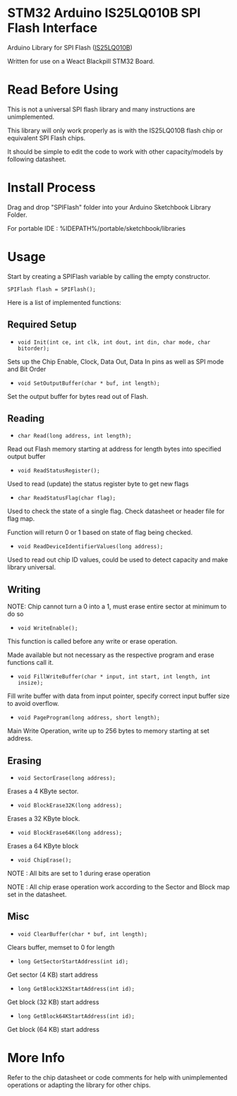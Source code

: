 # STM32 Arduino IS25LQ010B SPI Flash Interface
Arduino Library for SPI Flash ([IS25LQ010B](https://www.issi.com/WW/pdf/25LQ025B-512B-010B-020B-040B.pdf))

Written for use on a Weact Blackpill STM32 Board. 
 
# Read Before Using
This is not a universal SPI flash library and many instructions are unimplemented.

This library will only work properly as is with the IS25LQ010B flash chip or equivalent SPI Flash chips.

It should be simple to edit the code to work with other capacity/models by following datasheet.

# Install Process
Drag and drop "SPIFlash" folder into your Arduino Sketchbook Library Folder.

For portable IDE : %IDEPATH%/portable/sketchbook/libraries

# Usage 
Start by creating a SPIFlash variable by calling the empty constructor.

`SPIFlash flash = SPIFlash();`

Here is a list of implemented functions:

## Required Setup

- `void Init(int ce, int clk, int dout, int din, char mode, char bitorder);`

Sets up the Chip Enable, Clock, Data Out, Data In pins as well as SPI mode and Bit Order

- `void SetOutputBuffer(char * buf, int length);`

Set the output buffer for bytes read out of Flash.

## Reading

- `char Read(long address, int length);`

Read out Flash memory starting at address for length bytes into specified output buffer

- `void ReadStatusRegister();`

Used to read (update) the status register byte to get new flags

- `char ReadStatusFlag(char flag);`

Used to check the state of a single flag. Check datasheet or header file for flag map.

Function will return 0 or 1 based on state of flag being checked.

- `void ReadDeviceIdentifierValues(long address);`

Used to read out chip ID values, could be used to detect capacity and make library universal.

## Writing 

NOTE: Chip cannot turn a 0 into a 1, must erase entire sector at minimum to do so

- `void WriteEnable();`

This function is called before any write or erase operation.

Made available but not necessary as the respective program and erase functions call it.

- `void FillWriteBuffer(char * input, int start, int length, int insize);`

Fill write buffer with data from input pointer, specify correct input buffer size to avoid overflow.

- `void PageProgram(long address, short length);`

Main Write Operation, write up to 256 bytes to memory starting at set address.

## Erasing

- `void SectorErase(long address);`

Erases a 4 KByte sector.

- `void BlockErase32K(long address);`

Erases a 32 KByte block.

- `void BlockErase64K(long address);`

Erases a 64 KByte block

- `void ChipErase();`

NOTE : All bits are set to 1 during erase operation

NOTE : All chip erase operation work according to the Sector and Block map set in the datasheet.

## Misc

- `void ClearBuffer(char * buf, int length);`

Clears buffer, memset to 0 for length

- `long GetSectorStartAddress(int id);`

Get sector (4 KB) start address

- `long GetBlock32KStartAddress(int id);`

Get block (32 KB) start address

- `long GetBlock64KStartAddress(int id);`

Get block (64 KB) start address

# More Info

Refer to the chip datasheet or code comments for help with unimplemented operations or adapting the library for other chips.




